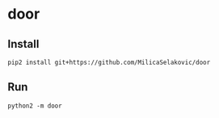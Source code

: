 # door

## Install

```
pip2 install git+https://github.com/MilicaSelakovic/door
```

## Run

```
python2 -m door
```